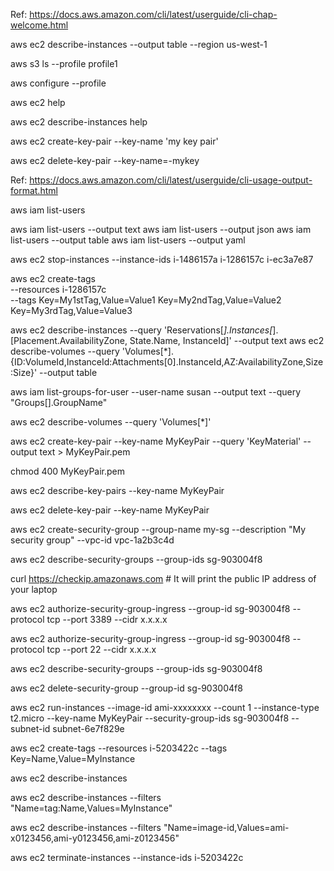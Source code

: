 Ref: https://docs.aws.amazon.com/cli/latest/userguide/cli-chap-welcome.html

aws ec2 describe-instances --output table --region us-west-1

aws s3 ls --profile profile1

aws configure --profile <profilename>

aws ec2 help

aws ec2 describe-instances help

aws ec2 create-key-pair --key-name 'my key pair'

aws ec2 delete-key-pair --key-name=-mykey

Ref: https://docs.aws.amazon.com/cli/latest/userguide/cli-usage-output-format.html

aws iam list-users 

aws iam list-users --output text
aws iam list-users --output json
aws iam list-users --output table
aws iam list-users --output yaml

aws ec2 stop-instances --instance-ids i-1486157a i-1286157c i-ec3a7e87

aws ec2 create-tags \
    --resources i-1286157c \
    --tags Key=My1stTag,Value=Value1 Key=My2ndTag,Value=Value2 Key=My3rdTag,Value=Value3


aws ec2 describe-instances --query 'Reservations[*].Instances[*].[Placement.AvailabilityZone, State.Name, InstanceId]' --output text
aws ec2 describe-volumes --query 'Volumes[*].{ID:VolumeId,InstanceId:Attachments[0].InstanceId,AZ:AvailabilityZone,Size:Size}' --output table

aws iam list-groups-for-user --user-name susan  --output text --query "Groups[].GroupName"


aws ec2 describe-volumes --query 'Volumes[*]'

aws ec2 create-key-pair --key-name MyKeyPair --query 'KeyMaterial' --output text > MyKeyPair.pem

chmod 400 MyKeyPair.pem

aws ec2 describe-key-pairs --key-name MyKeyPair

aws ec2 delete-key-pair --key-name MyKeyPair

aws ec2 create-security-group --group-name my-sg --description "My security group" --vpc-id vpc-1a2b3c4d

aws ec2 describe-security-groups --group-ids sg-903004f8

curl https://checkip.amazonaws.com   # It will print the public IP address of your laptop

aws ec2 authorize-security-group-ingress --group-id sg-903004f8 --protocol tcp --port 3389 --cidr x.x.x.x

aws ec2 authorize-security-group-ingress --group-id sg-903004f8 --protocol tcp --port 22 --cidr x.x.x.x

aws ec2 describe-security-groups --group-ids sg-903004f8

aws ec2 delete-security-group --group-id sg-903004f8

aws ec2 run-instances --image-id ami-xxxxxxxx --count 1 --instance-type t2.micro --key-name MyKeyPair --security-group-ids sg-903004f8 --subnet-id subnet-6e7f829e

aws ec2 create-tags --resources i-5203422c --tags Key=Name,Value=MyInstance

aws ec2 describe-instances

aws ec2 describe-instances --filters "Name=tag:Name,Values=MyInstance"

aws ec2 describe-instances --filters "Name=image-id,Values=ami-x0123456,ami-y0123456,ami-z0123456"

aws ec2 terminate-instances --instance-ids i-5203422c


